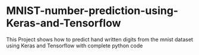 # MNIST-number-prediction-using-Keras-and-Tensorflow
This Project shows how to predict hand written digits from the mnist dataset using Keras and Tensorflow with complete python code
